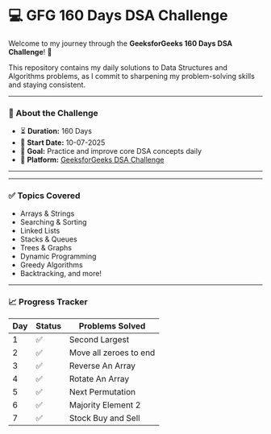 # 💻 GFG 160 Days DSA Challenge

Welcome to my journey through the **GeeksforGeeks 160 Days DSA Challenge**! 🚀

This repository contains my daily solutions to Data Structures and Algorithms problems, as I commit to sharpening my problem-solving skills and staying consistent.

---

### 📌 About the Challenge

- ⏳ **Duration:** 160 Days
- 📅 **Start Date:** 10-07-2025
- 🧠 **Goal:** Practice and improve core DSA concepts daily
- 📝 **Platform:** [GeeksforGeeks DSA Challenge](https://www.geeksforgeeks.org)

---

---

### ✅ Topics Covered

- Arrays & Strings
- Searching & Sorting
- Linked Lists
- Stacks & Queues
- Trees & Graphs
- Dynamic Programming
- Greedy Algorithms
- Backtracking, and more!

---

### 📈 Progress Tracker

| Day | Status | Problems Solved |
|-----|--------|------------------|
| 1   | ✅     | Second Largest |
| 2   | ✅     | Move all zeroes to end |
| 3   | ✅     | Reverse An Array |
| 4  | ✅     | Rotate An Array |
| 5  | ✅     | Next Permutation |
| 6 | ✅     | Majority Element 2 |
| 7 | ✅     | Stock Buy and Sell |





